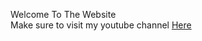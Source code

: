 Welcome To The Website <br/>
Make sure to visit my youtube channel [Here](https://www.youtube.com/channel/UCYgtJglqWyeqbu-_6MLW3rw)

